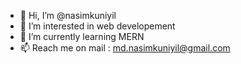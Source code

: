 - 👋 Hi, I’m @nasimkuniyil
- 👀 I’m interested in web developement
- 🌱 I’m currently learning MERN
- 📫 Reach me on mail : md.nasimkuniyil@gmail.com
